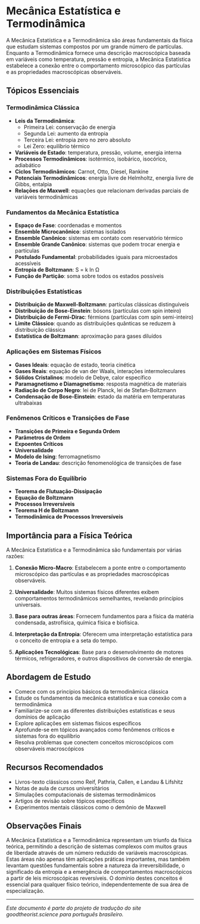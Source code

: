 # Mecânica Estatística e Termodinâmica

A Mecânica Estatística e a Termodinâmica são áreas fundamentais da física que estudam sistemas compostos por um grande número de partículas. Enquanto a Termodinâmica fornece uma descrição macroscópica baseada em variáveis como temperatura, pressão e entropia, a Mecânica Estatística estabelece a conexão entre o comportamento microscópico das partículas e as propriedades macroscópicas observáveis.

## Tópicos Essenciais

### Termodinâmica Clássica
- **Leis da Termodinâmica**:
  - Primeira Lei: conservação de energia
  - Segunda Lei: aumento da entropia
  - Terceira Lei: entropia zero no zero absoluto
  - Lei Zero: equilíbrio térmico
- **Variáveis de Estado**: temperatura, pressão, volume, energia interna
- **Processos Termodinâmicos**: isotérmico, isobárico, isocórico, adiabático
- **Ciclos Termodinâmicos**: Carnot, Otto, Diesel, Rankine
- **Potenciais Termodinâmicos**: energia livre de Helmholtz, energia livre de Gibbs, entalpia
- **Relações de Maxwell**: equações que relacionam derivadas parciais de variáveis termodinâmicas

### Fundamentos da Mecânica Estatística
- **Espaço de Fase**: coordenadas e momentos
- **Ensemble Microcanônico**: sistemas isolados
- **Ensemble Canônico**: sistemas em contato com reservatório térmico
- **Ensemble Grande Canônico**: sistemas que podem trocar energia e partículas
- **Postulado Fundamental**: probabilidades iguais para microestados acessíveis
- **Entropia de Boltzmann**: S = k ln Ω
- **Função de Partição**: soma sobre todos os estados possíveis

### Distribuições Estatísticas
- **Distribuição de Maxwell-Boltzmann**: partículas clássicas distinguíveis
- **Distribuição de Bose-Einstein**: bósons (partículas com spin inteiro)
- **Distribuição de Fermi-Dirac**: férmions (partículas com spin semi-inteiro)
- **Limite Clássico**: quando as distribuições quânticas se reduzem à distribuição clássica
- **Estatística de Boltzmann**: aproximação para gases diluídos

### Aplicações em Sistemas Físicos
- **Gases Ideais**: equação de estado, teoria cinética
- **Gases Reais**: equação de van der Waals, interações intermoleculares
- **Sólidos Cristalinos**: modelo de Debye, calor específico
- **Paramagnetismo e Diamagnetismo**: resposta magnética de materiais
- **Radiação de Corpo Negro**: lei de Planck, lei de Stefan-Boltzmann
- **Condensação de Bose-Einstein**: estado da matéria em temperaturas ultrabaixas

### Fenômenos Críticos e Transições de Fase
- **Transições de Primeira e Segunda Ordem**
- **Parâmetros de Ordem**
- **Expoentes Críticos**
- **Universalidade**
- **Modelo de Ising**: ferromagnetismo
- **Teoria de Landau**: descrição fenomenológica de transições de fase

### Sistemas Fora do Equilíbrio
- **Teorema de Flutuação-Dissipação**
- **Equação de Boltzmann**
- **Processos Irreversíveis**
- **Teorema H de Boltzmann**
- **Termodinâmica de Processos Irreversíveis**

## Importância para a Física Teórica

A Mecânica Estatística e a Termodinâmica são fundamentais por várias razões:

1. **Conexão Micro-Macro**: Estabelecem a ponte entre o comportamento microscópico das partículas e as propriedades macroscópicas observáveis.

2. **Universalidade**: Muitos sistemas físicos diferentes exibem comportamentos termodinâmicos semelhantes, revelando princípios universais.

3. **Base para outras áreas**: Fornecem fundamentos para a física da matéria condensada, astrofísica, química física e biofísica.

4. **Interpretação da Entropia**: Oferecem uma interpretação estatística para o conceito de entropia e a seta do tempo.

5. **Aplicações Tecnológicas**: Base para o desenvolvimento de motores térmicos, refrigeradores, e outros dispositivos de conversão de energia.

## Abordagem de Estudo

- Comece com os princípios básicos da termodinâmica clássica
- Estude os fundamentos da mecânica estatística e sua conexão com a termodinâmica
- Familiarize-se com as diferentes distribuições estatísticas e seus domínios de aplicação
- Explore aplicações em sistemas físicos específicos
- Aprofunde-se em tópicos avançados como fenômenos críticos e sistemas fora do equilíbrio
- Resolva problemas que conectem conceitos microscópicos com observáveis macroscópicos

## Recursos Recomendados

- Livros-texto clássicos como Reif, Pathria, Callen, e Landau & Lifshitz
- Notas de aula de cursos universitários
- Simulações computacionais de sistemas termodinâmicos
- Artigos de revisão sobre tópicos específicos
- Experimentos mentais clássicos como o demônio de Maxwell

## Observações Finais

A Mecânica Estatística e a Termodinâmica representam um triunfo da física teórica, permitindo a descrição de sistemas complexos com muitos graus de liberdade através de um número reduzido de variáveis macroscópicas. Estas áreas não apenas têm aplicações práticas importantes, mas também levantam questões fundamentais sobre a natureza da irreversibilidade, o significado da entropia e a emergência de comportamentos macroscópicos a partir de leis microscópicas reversíveis. O domínio destes conceitos é essencial para qualquer físico teórico, independentemente de sua área de especialização.

---

*Este documento é parte do projeto de tradução do site goodtheorist.science para português brasileiro.* 